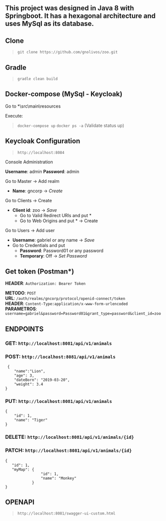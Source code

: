 ## This project was designed in Java 8 with Springboot. It has a hexagonal architecture and uses MySql as its database.

## Clone
 > `git clone https://github.com/gnolivos/zoo.git`

## Gradle
 > `gradle clean build`

## Docker-compose (MySql - Keycloak)
Go to *\src\main\resources

Execute: 
 > `docker-compose up`
 > `docker ps -a` (Validate status up)

## Keycloak Configuration
 > `http://localhost:8084`

Console Administration 

**Username**: admin
**Password**: admin

Go to Master -> Add realm
 - **Name**: gncorp -> *Create*

Go to Clients -> Create
 - **Client id**: zoo -> *Save*
	- Go to Valid Redirect URIs and put * 
	- Go to Web Origins and put * 
	-> Create
	
Go to Users -> Add user
 - **Username**: gabriel or any name -> *Save*
 - Go to Credentials and put 
 	- **Password**: Password01 or any password
 	- **Temporary**: Off
 	-> *Set Password*
 	
## Get token (Postman*)

**HEADER**:       `Authorization: Bearer Token`

**METODO**:       `POST`   
**URL**:          `/auth/realms/gncorp/protocol/openid-connect/token`   
**HEADER**:       `Content-Type:application/x-www-form-urlencoded`  
**PARAMETROS**:   `username=gabriel&password=Password01&grant_type=password&client_id=zoo`   

## ENDPOINTS

### **GET**: `http://localhost:8081/api/v1/animals`
### **POST**: `http://localhost:8081/api/v1/animals`
     {
	    "name":"Lion",
	    "age": 3,
	    "dateBorn": "2019-03-20",
	    "weight": 3.4
	}
### **PUT**: `http://localhost:8081/api/v1/animals`
 	{
		"id": 1,
		"name": "Tiger"
	}
### **DELETE**: `http://localhost:8081/api/v1/animals/{id}`
### **PATCH**: `http://localhost:8081/api/v1/animals/{id}`
	{
	   "id": 1,
	   "myMap": {
	         		"id": 1,
	         		"name": "Monkey" 
	     		}
	}

## OPENAPI
 > `http://localhost:8081/swagger-ui-custom.html`
